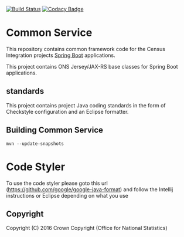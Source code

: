 [![Build Status](https://travis-ci.org/ONSdigital/census-int-common-service.svg?branch=master)](https://travis-ci.org/ONSdigital/census-int-common-service)
[![Codacy Badge](https://api.codacy.com/project/badge/Grade/37fdebe43c0f467ead6394a3d43d90f4)](https://www.codacy.com/app/sdcplatform/census-int-common-service?utm_source=github.com&amp;utm_medium=referral&amp;utm_content=ONSdigital/census-int-common-service&amp;utm_campaign=Badge_Grade)

# Common Service
This repository contains common framework code for the Census Integration projects [Spring Boot](http://projects.spring.io/spring-boot/) applications.

This project contains ONS Jersey/JAX-RS base classes for Spring Boot applications.

## standards
This project contains project Java coding standards in the form of Checkstyle configuration and an Eclipse formatter.

## Building Common Service

```
mvn --update-snapshots
```


# Code Styler
To use the code styler please goto this url (https://github.com/google/google-java-format) and follow the Intellij instructions or Eclipse depending on what you use

## Copyright
Copyright (C) 2016 Crown Copyright (Office for National Statistics)
